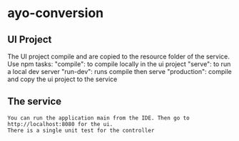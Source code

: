 # ayo-conversion

## UI Project
The UI project compile and are copied to the resource folder of the service.
Use npm tasks:
     "compile": to compile locally in the ui project
     "serve": to run a local dev server
     "run-dev": runs compile then serve
     "production": compile and copy the ui project to the service
     
## The service 
    You can run the application main from the IDE. Then go to http://localhost:8080 for the ui.
    There is a single unit test for the controller
